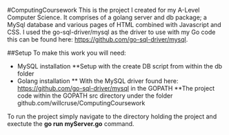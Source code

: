 #ComputingCoursework
This is the project I created for my A-Level Computer Science.
It comprises of a golang server and db package; a MySql database and various pages of HTML combined with Javascript and CSS.
I used the go-sql-driver/mysql as the driver to use with my Go code this can be found here: https://github.com/go-sql-driver/mysql.

##Setup
To make this work you will need:
* MySQL installation
**Setup with the create DB script from within the db folder
* Golang installation
** With the MySQL driver found here: https://github.com/go-sql-driver/mysql in the GOPATH
**The project code within the GOPATH src directory under the folder github.com/willcruse/ComputingCoursework

To run the project simply navigate to the directory holding the project and exectute the __go run myServer.go__ command.